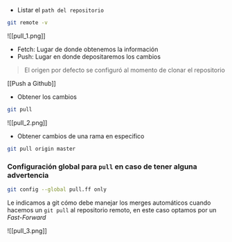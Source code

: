 - Listar el `path del repositorio`
```bash
git remote -v
```

![[pull_1.png]]

- Fetch: Lugar de donde obtenemos la información
- Push: Lugar en donde depositaremos los cambios

>El origen por defecto se configuró al momento de clonar el repositorio

[[Push a Github]]

- Obtener los cambios
```bash
git pull
```

![[pull_2.png]]

- Obtener cambios de una rama en especifico
```bash
git pull origin master
```

### Configuración global para `pull` en caso de tener alguna advertencia

```bash
git config --global pull.ff only
```

Le indicamos a git cómo debe manejar los merges automáticos cuando hacemos un `git pull` al repositorio remoto, en este caso optamos por un *Fast-Forward*

![[pull_3.png]]





